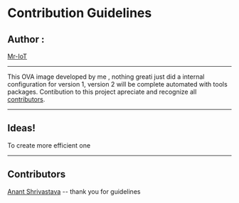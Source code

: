 
# Contribution Guidelines
## Author : 
   [Mr-IoT](https://www.google.com/search?q=veerababu+penugonfa&rlz=1C1GCEV_enIN884IN884&oq=veerababu+penugonfa&aqs=chrome..69i57.10743j0j1&sourceid=chrome&ie=UTF-8)
   
***************************************************************************************************************************************
   
This OVA image developed by me , nothing greati just did a internal configuration for version 1, version 2 will be complete automated with tools packages. Contibution to this project apreciate and recognize all [contributors](#contributors).

****************************************************************************************************************************************

## Ideas!

To create more efficient one 

****************************************************************************************************************************************
## Contributors

[Anant Shrivastava](https://anantshri.info/) -- thank you for guidelines
